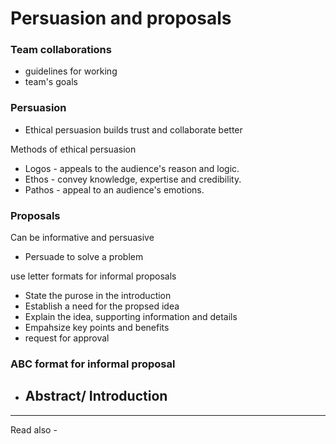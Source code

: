 # Persuasion and proposals
### Team collaborations
- guidelines for working
- team's goals


### Persuasion

- Ethical persuasion builds trust and collaborate better

Methods of ethical persuasion
- Logos - appeals to the audience's reason and logic.
- Ethos - convey knowledge, expertise and credibility.
- Pathos - appeal to an audience's emotions.


### Proposals

Can be informative and persuasive
- Persuade to solve a problem

use letter formats for informal proposals

- State the purose in the introduction
- Establish a need for the propsed idea
- Explain the idea, supporting information and details
- Empahsize key points and benefits
- request for approval

### ABC format for informal proposal
- Abstract/ Introduction
	- 

---
Read also - 
